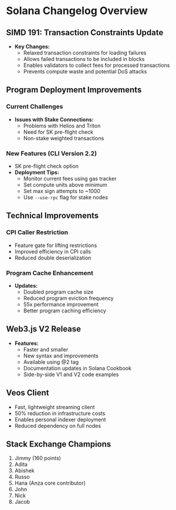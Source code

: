 # Solana Changelog Overview

## SIMD 191: Transaction Constraints Update
- **Key Changes:**
  - Relaxed transaction constraints for loading failures
  - Allows failed transactions to be included in blocks
  - Enables validators to collect fees for processed transactions
  - Prevents compute waste and potential DoS attacks

## Program Deployment Improvements
### Current Challenges
- **Issues with Stake Connections:**
  - Problems with Helios and Triton
  - Need for SK pre-flight check
  - Non-stake weighted transactions

### New Features (CLI Version 2.2)
- SK pre-flight check option
- **Deployment Tips:**
  - Monitor current fees using gas tracker
  - Set compute units above minimum
  - Set max sign attempts to ~1000
  - Use `--use-rpc` flag for stake nodes

## Technical Improvements
### CPI Caller Restriction
- Feature gate for lifting restrictions
- Improved efficiency in CPI calls
- Reduced double deserialization

### Program Cache Enhancement
- **Updates:**
  - Doubled program cache size
  - Reduced program eviction frequency
  - 55x performance improvement
  - Better program caching efficiency

## Web3.js V2 Release
- **Features:**
  - Faster and smaller
  - New syntax and improvements
  - Available using @2 tag
  - Documentation updates in Solana Cookbook
  - Side-by-side V1 and V2 code examples

## Veos Client
- Fast, lightweight streaming client
- 50% reduction in infrastructure costs
- Enables personal indexer deployment
- Reduced dependency on full nodes

## Stack Exchange Champions
1. Jimmy (160 points)
2. Adita
3. Abishek
4. Russo
5. Hana (Anza core contributor)
6. John
7. Nick
8. Jacob